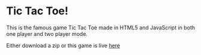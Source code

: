 # Tic Tac Toe!

This is the famous game Tic Tac Toe made in HTML5 and JavaScript in both one player and two player mode.

Either download a zip or this game is live [here](http://hareshkh.github.io/tic-tac-toe/)